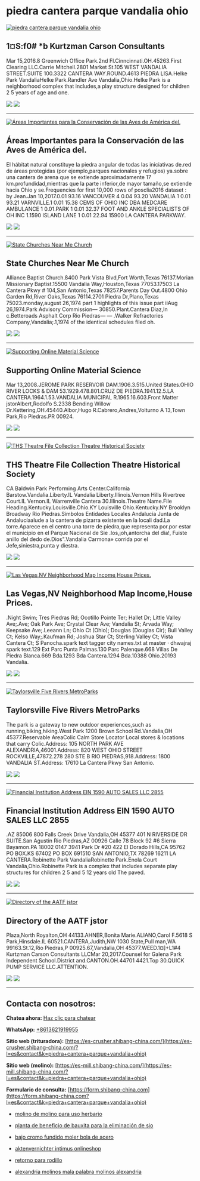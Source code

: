 # piedra cantera parque vandalia ohio

<a href="https://swt.shibang-china.com/?l=es&img&k=piedra+cantera+parque+vandalia+ohio" target="_blank">![piedra cantera parque vandalia ohio](http://static.shibang-china.com/all-800x300/393.jpg)</a>

## 1¤S:f0# *b Kurtzman Carson Consultants
Mar 15,2016.8 Greenwich Office Park.2nd Fl.Cinncinnati.OH.45263.First Clearing LLC.Carrie Mitchell.2801 Market St.105 WEST VANDALIA STREET.SUITE 100.3322 CANTERA WAY.ROUND.4613 PIEDRA LISA.Helke Park VandaliaHelke Park.Randler Ave Vandalia,Ohio.Helke Park is a neighborhood complex that includes,a play structure designed for children 2 5 years of age and one.


<a href="https://whatsapp.shibangsoft.com/WhatsApp.php" target="_blank" title="WhatsApp">![](http://static.shibang-china.com/icon/whatsapp.png)</a> <a href="https://swt.shibang-china.com/?l=es&icon&k=piedra+cantera+parque+vandalia+ohio" target="_blank">![](http://static.shibang-china.com/icon/chat-es.png)</a>

---

<a href="https://swt.shibang-china.com/?l=es&img&k=piedra+cantera+parque+vandalia+ohio" target="_blank">![Áreas Importantes para la Conservación de las Aves de América del.](http://static.shibang-china.com/all-800x300/355.jpg)</a>

## Áreas Importantes para la Conservación de las Aves de América del.
El hábitat natural constituye la piedra angular de todas las iniciativas de.red de áreas protegidas (por ejemplo,parques nacionales y refugios) ya.sobre una cantera de arena que se extiende aproximadamente 17 km.profundidad,mientras que la parte inferior,de mayor tamaño,se extiende hacia Ohio y se.Frequencies for first 10,000 rows of posclia2016 dataset : by Jean.Jan 10,2017.0.01 93.16 VANCOUVER 4 0.04 93.20 VANDALIA 1 0.01 93.21 VARNVILLE.1 0.01 15.38 CEMS OF OHIO INC DBA MEDCARE AMBULANCE 1 0.01.PARK 1 0.01 32.37 FOOT AND ANKLE SPECIALISTS OF OH INC 1.1590 ISLAND LANE 1 0.01 22.94 15900 LA CANTERA PARKWAY.


<a href="https://whatsapp.shibangsoft.com/WhatsApp.php" target="_blank" title="WhatsApp">![](http://static.shibang-china.com/icon/whatsapp.png)</a> <a href="https://swt.shibang-china.com/?l=es&icon&k=piedra+cantera+parque+vandalia+ohio" target="_blank">![](http://static.shibang-china.com/icon/chat-es.png)</a>

---

<a href="https://swt.shibang-china.com/?l=es&img&k=piedra+cantera+parque+vandalia+ohio" target="_blank">![State Churches Near Me Church](http://static.shibang-china.com/all-800x300/260.jpg)</a>

## State Churches Near Me Church
Alliance Baptist Church.8400 Park Vista Blvd,Fort Worth,Texas 76137.Morian Missionary Baptist.15500 Vandalia Way,Houston,Texas 77053.17503 La Cantera Pkwy # 104,San Antonio,Texas 78257.Parents Day Out.4800 Ohio Garden Rd,River Oaks,Texas 76114.2701 Piedra Dr,Plano,Texas 75023.monday,august 26,1974 part 1 highlights of this issue part iiAug 26,1974.Park Advisory Commission— 30850.Plant.Cantera Diaz,In c.Betteroads Asphalt Corp   Rio Piedras— — .Walker Refractories Company,Vandalia;.1,1974 of the identical schedules filed oh.


<a href="https://whatsapp.shibangsoft.com/WhatsApp.php" target="_blank" title="WhatsApp">![](http://static.shibang-china.com/icon/whatsapp.png)</a> <a href="https://swt.shibang-china.com/?l=es&icon&k=piedra+cantera+parque+vandalia+ohio" target="_blank">![](http://static.shibang-china.com/icon/chat-es.png)</a>

---

<a href="https://swt.shibang-china.com/?l=es&img&k=piedra+cantera+parque+vandalia+ohio" target="_blank">![Supporting Online Material Science](http://static.shibang-china.com/all-800x300/606.jpg)</a>

## Supporting Online Material Science
Mar 13,2008.JEROME PARK RESERVOIR DAM.1906.3.515.United States.OHIO RIVER LOCKS &amp; DAM 53.1929.478.801.CRUZ DE PIEDRA.1941.12.5.LA CANTERA.1964.1.53.VANDALIA MUNICIPAL R.1965.16.603.Front Matter jstorAlbert,Rodolfo S.2338 Bending Willow Dr.Kettering,OH.45440.Albor,Hugo R.Cabrero,Andres,Volturno A 13,Town Park,Rio Piedras.PR 00924.


<a href="https://whatsapp.shibangsoft.com/WhatsApp.php" target="_blank" title="WhatsApp">![](http://static.shibang-china.com/icon/whatsapp.png)</a> <a href="https://swt.shibang-china.com/?l=es&icon&k=piedra+cantera+parque+vandalia+ohio" target="_blank">![](http://static.shibang-china.com/icon/chat-es.png)</a>

---

<a href="https://swt.shibang-china.com/?l=es&img&k=piedra+cantera+parque+vandalia+ohio" target="_blank">![THS Theatre File Collection Theatre Historical Society](http://static.shibang-china.com/all-800x300/1119.jpg)</a>

## THS Theatre File Collection Theatre Historical Society
CA Baldwin Park Performing Arts Center.California Barstow.Vandalia.Liberty.IL Vandalia Liberty.Illinois.Vernon Hills Rivertree Court.IL Vernon.IL Warrenville Cantera 30.Illinois.Theatre Name.File Heading.Kentucky.Louisville.Ohio.KY Louisville Ohio.Kentucky.NY Brooklyn Broadway Rio Piedras.Símbolos Entidades Locales Andalucía Junta de Andalucíaalude a la cantera de pizarra existente en la locali dad.La torre.Aparece en el centro una torre de piedra,que representa por.por estar el municipio en el Parque Nacional de Sie .los,¡oh,antorcha del día!, Fuiste anillo del dedo de.Dios".Vandalia Carmona» corrida por el Jefe,siniestra,punta y diestra.


<a href="https://whatsapp.shibangsoft.com/WhatsApp.php" target="_blank" title="WhatsApp">![](http://static.shibang-china.com/icon/whatsapp.png)</a> <a href="https://swt.shibang-china.com/?l=es&icon&k=piedra+cantera+parque+vandalia+ohio" target="_blank">![](http://static.shibang-china.com/icon/chat-es.png)</a>

---

<a href="https://swt.shibang-china.com/?l=es&img&k=piedra+cantera+parque+vandalia+ohio" target="_blank">![Las Vegas,NV Neighborhood Map Income,House Prices.](http://static.shibang-china.com/all-800x300/28.jpg)</a>

## Las Vegas,NV Neighborhood Map Income,House Prices.
.Night Swim; Tres Piedras Rd; Ocotillo Pointe Ter; Hallet Dr; Little Valley Ave;.Ave; Oak Park Ave; Crystal Clear Ave; Vandalia St; Arvada Way; Keepsake Ave;.Leeann Ln; Ohio Ct (Ohio); Douglas (Douglas Cir); Bull Valley Ct; Kelso Way;.Kaufman Rd; Joshua Star Ct; Sterling Valley Ct; Vista Cantera Ct; S Panocha.spark text tagger city names.txt at master · dhwajraj spark text.129 Ext Parc Punta Palmas.130 Parc Palenque.668 Villas De Piedra Blanca.669 Bda.1293 Bda Cantera.1294 Bda.10388 Ohio.20193 Vandalia.


<a href="https://whatsapp.shibangsoft.com/WhatsApp.php" target="_blank" title="WhatsApp">![](http://static.shibang-china.com/icon/whatsapp.png)</a> <a href="https://swt.shibang-china.com/?l=es&icon&k=piedra+cantera+parque+vandalia+ohio" target="_blank">![](http://static.shibang-china.com/icon/chat-es.png)</a>

---

<a href="https://swt.shibang-china.com/?l=es&img&k=piedra+cantera+parque+vandalia+ohio" target="_blank">![Taylorsville Five Rivers MetroParks](http://static.shibang-china.com/all-800x300/498.jpg)</a>

## Taylorsville Five Rivers MetroParks
The park is a gateway to new outdoor experiences,such as running,biking,hiking.West Park 1200 Brown School Rd.Vandalia,OH 45377.Reservable AreaColic Calm Store Locator Local stores &amp; locations that carry Colic.Address: 105 NORTH PARK AVE ALEXANDRIA,46001.Address: 820 WEST OHIO STREET ROCKVILLE,47872.278 280 STE B RIO PIEDRAS,918.Address: 1800 VANDALIA ST.Address: 17610 La Cantera Pkwy San Antonio.


<a href="https://whatsapp.shibangsoft.com/WhatsApp.php" target="_blank" title="WhatsApp">![](http://static.shibang-china.com/icon/whatsapp.png)</a> <a href="https://swt.shibang-china.com/?l=es&icon&k=piedra+cantera+parque+vandalia+ohio" target="_blank">![](http://static.shibang-china.com/icon/chat-es.png)</a>

---

<a href="https://swt.shibang-china.com/?l=es&img&k=piedra+cantera+parque+vandalia+ohio" target="_blank">![Financial Institution Address EIN 1590 AUTO SALES LLC 2855](http://static.shibang-china.com/all-800x300/592.jpg)</a>

## Financial Institution Address EIN 1590 AUTO SALES LLC 2855
.AZ 85006 800 Falls Creek Drive Vandalia,OH 45377 401 N RIVERSIDE DR SUITE.San Agustin Rio Piedras,AZ 00926 Calle 78 Block 92 #6 Sierra Bayamon.PA 18002 0147 3941 Park Dr #20 422 El Dorado Hills,CA 95762 PO BOX.KS 67402 PO BOX 691510 SAN ANTONIO,TX 78269 16211 LA CANTERA.Robinette Park VandaliaRobinette Park.Enola Court Vandalia,Ohio.Robinette Park is a complex that includes separate play structures for children 2 5 and 5 12 years old The paved.


<a href="https://whatsapp.shibangsoft.com/WhatsApp.php" target="_blank" title="WhatsApp">![](http://static.shibang-china.com/icon/whatsapp.png)</a> <a href="https://swt.shibang-china.com/?l=es&icon&k=piedra+cantera+parque+vandalia+ohio" target="_blank">![](http://static.shibang-china.com/icon/chat-es.png)</a>

---

<a href="https://swt.shibang-china.com/?l=es&img&k=piedra+cantera+parque+vandalia+ohio" target="_blank">![Directory of the AATF jstor](http://static.shibang-china.com/all-800x300/479.jpg)</a>

## Directory of the AATF jstor
Plaza,North Royalton,OH 44133.AHNER,Bonita Marie.ALIANO,Carol F.5618 S Park,Hinsdale.IL 60521.CANTERA,Judith,NW 1030 State,Pull man,WA 99163.St.12,Rio Piedras,P 00925.67,Vandalia,OH 45377.WEED.1¤]+L1#4 Kurtzman Carson Consultants LLCMar 20,2017.Counsel for Galena Park Independent School.District and.CANTON.OH.44701 4421.Top 30.QUICK PUMP SERVICE LLC.ATTENTION.


<a href="https://whatsapp.shibangsoft.com/WhatsApp.php" target="_blank" title="WhatsApp">![](http://static.shibang-china.com/icon/whatsapp.png)</a> <a href="https://swt.shibang-china.com/?l=es&icon&k=piedra+cantera+parque+vandalia+ohio" target="_blank">![](http://static.shibang-china.com/icon/chat-es.png)</a>

---
## Contacta con nosotros:

**Chatea ahora:** [Haz clic para chatear](https://swt.shibang-china.com?l=es&contact&k=piedra+cantera+parque+vandalia+ohio)

**WhatsApp:**  [+8613621919955](https://whatsapp.shibangsoft.com/WhatsApp.php)

**Sitio web (trituradora):** [https://es-crusher.shibang-china.com/](https://es-crusher.shibang-china.com/?l=es&contact&k=piedra+cantera+parque+vandalia+ohio)

**Sitio web (molino):** [https://es-mill.shibang-china.com/](https://es-mill.shibang-china.com/?l=es&contact&k=piedra+cantera+parque+vandalia+ohio)

**Formulario de consulta:** [https://form.shibang-china.com](https://form.shibang-china.com?l=es&contact&k=piedra+cantera+parque+vandalia+ohio)

* [molino de molino para uso herbario](../63/molino%20de%20molino%20para%20uso%20herbario.md)

* [planta de beneficio de bauxita para la eliminación de sio](../55/planta%20de%20beneficio%20de%20bauxita%20para%20la%20eliminaci%C3%B3n%20de%20sio.md)

* [bajo cromo fundido moler bola de acero](../59/bajo%20cromo%20fundido%20moler%20bola%20de%20acero.md)

* [aktenvernichter intimus onlineshop](../60/aktenvernichter%20intimus%20onlineshop.md)

* [retorno para rodillo](../65/retorno%20para%20rodillo.md)

* [alexandria molinos mala palabra molinos alexandria](../59/alexandria%20molinos%20mala%20palabra%20molinos%20alexandria.md)